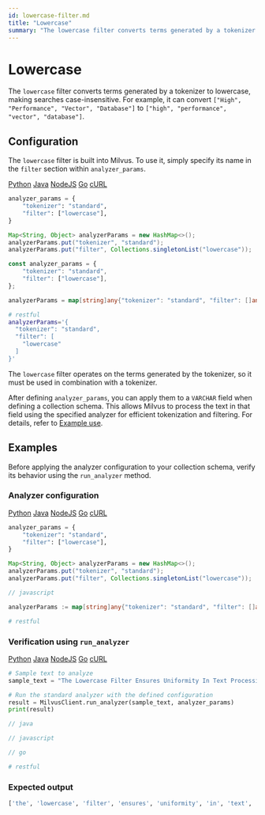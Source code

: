 ```yaml
---
id: lowercase-filter.md
title: "Lowercase"
summary: "The lowercase filter converts terms generated by a tokenizer to lowercase, making searches case-insensitive. For example, it can convert [\"High\", \"Performance\", \"Vector\", \"Database\"] to [\"high\", \"performance\", \"vector\", \"database\"]."
---
```


# Lowercase

The `lowercase` filter converts terms generated by a tokenizer to lowercase, making searches case-insensitive. For example, it can convert `["High", "Performance", "Vector", "Database"]` to `["high", "performance", "vector", "database"]`.

## Configuration

The `lowercase` filter is built into Milvus. To use it, simply specify its name in the `filter` section within `analyzer_params`.

<div class="multipleCode">
    <a href="#python">Python</a>
    <a href="#java">Java</a>
    <a href="#javascript">NodeJS</a>
    <a href="#go">Go</a>
    <a href="#bash">cURL</a>
</div>

```python
analyzer_params = {
    "tokenizer": "standard",
    "filter": ["lowercase"],
}
```

```java
Map<String, Object> analyzerParams = new HashMap<>();
analyzerParams.put("tokenizer", "standard");
analyzerParams.put("filter", Collections.singletonList("lowercase"));
```

```javascript
const analyzer_params = {
    "tokenizer": "standard",
    "filter": ["lowercase"],
};
```

```go
analyzerParams = map[string]any{"tokenizer": "standard", "filter": []any{"lowercase"}}
```

```bash
# restful
analyzerParams='{
  "tokenizer": "standard",
  "filter": [
    "lowercase"
  ]
}'
```

The `lowercase` filter operates on the terms generated by the tokenizer, so it must be used in combination with a tokenizer.

After defining `analyzer_params`, you can apply them to a `VARCHAR` field when defining a collection schema. This allows Milvus to process the text in that field using the specified analyzer for efficient tokenization and filtering. For details, refer to [Example use](analyzer-overview.md#Example-use).

## Examples

Before applying the analyzer configuration to your collection schema, verify its behavior using the `run_analyzer` method.

### Analyzer configuration

<div class="multipleCode">
    <a href="#python">Python</a>
    <a href="#java">Java</a>
    <a href="#javascript">NodeJS</a>
    <a href="#go">Go</a>
    <a href="#bash">cURL</a>
</div>

```python
analyzer_params = {
    "tokenizer": "standard",
    "filter": ["lowercase"],
}
```

```java
Map<String, Object> analyzerParams = new HashMap<>();
analyzerParams.put("tokenizer", "standard");
analyzerParams.put("filter", Collections.singletonList("lowercase"));
```

```javascript
// javascript
```

```go
analyzerParams := map[string]any{"tokenizer": "standard", "filter": []any{"lowercase"}}
```

```bash
# restful
```

### Verification using `run_analyzer`

<div class="multipleCode">
    <a href="#python">Python</a>
    <a href="#java">Java</a>
    <a href="#javascript">NodeJS</a>
    <a href="#go">Go</a>
    <a href="#bash">cURL</a>
</div>

```python
# Sample text to analyze
sample_text = "The Lowercase Filter Ensures Uniformity In Text Processing."

# Run the standard analyzer with the defined configuration
result = MilvusClient.run_analyzer(sample_text, analyzer_params)
print(result)
```

```java
// java
```

```javascript
// javascript
```

```go
// go
```

```bash
# restful
```

### Expected output

```python
['the', 'lowercase', 'filter', 'ensures', 'uniformity', 'in', 'text', 'processing']
```